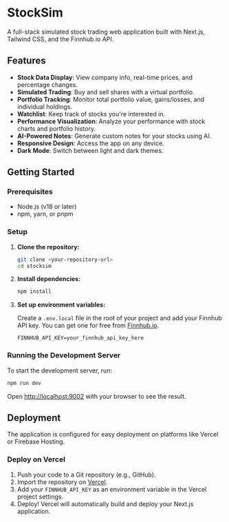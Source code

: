 # StockSim

A full-stack simulated stock trading web application built with Next.js, Tailwind CSS, and the Finnhub.io API.

## Features

- **Stock Data Display**: View company info, real-time prices, and percentage changes.
- **Simulated Trading**: Buy and sell shares with a virtual portfolio.
- **Portfolio Tracking**: Monitor total portfolio value, gains/losses, and individual holdings.
- **Watchlist**: Keep track of stocks you're interested in.
- **Performance Visualization**: Analyze your performance with stock charts and portfolio history.
- **AI-Powered Notes**: Generate custom notes for your stocks using AI.
- **Responsive Design**: Access the app on any device.
- **Dark Mode**: Switch between light and dark themes.

## Getting Started

### Prerequisites

- Node.js (v18 or later)
- npm, yarn, or pnpm

### Setup

1.  **Clone the repository:**
    ```bash
    git clone <your-repository-url>
    cd stocksim
    ```

2.  **Install dependencies:**
    ```bash
    npm install
    ```

3.  **Set up environment variables:**

    Create a `.env.local` file in the root of your project and add your Finnhub API key. You can get one for free from [Finnhub.io](https://finnhub.io/register).

    ```env
    FINNHUB_API_KEY=your_finnhub_api_key_here
    ```

### Running the Development Server

To start the development server, run:

```bash
npm run dev
```

Open [http://localhost:9002](http://localhost:9002) with your browser to see the result.

## Deployment

The application is configured for easy deployment on platforms like Vercel or Firebase Hosting.

### Deploy on Vercel

1.  Push your code to a Git repository (e.g., GitHub).
2.  Import the repository on [Vercel](https://vercel.com/new).
3.  Add your `FINNHUB_API_KEY` as an environment variable in the Vercel project settings.
4.  Deploy! Vercel will automatically build and deploy your Next.js application.
